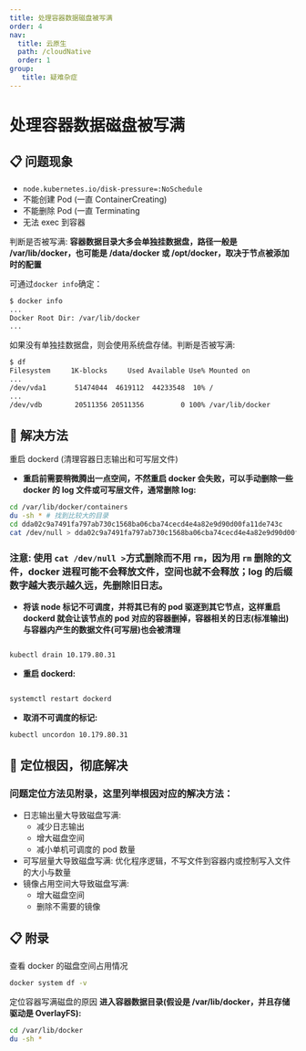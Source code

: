 ```yaml
---
title: 处理容器数据磁盘被写满
order: 4
nav:
  title: 云原生
  path: /cloudNative
  order: 1
group:
   title: 疑难杂症
---
```


# 处理容器数据磁盘被写满

## 📋 问题现象

- `node.kubernetes.io/disk-pressure=:NoSchedule`
- 不能创建 Pod (一直 ContainerCreating)
- 不能删除 Pod (一直 Terminating
- 无法 exec 到容器

<Badge>判断是否被写满:</Badge>
**容器数据目录大多会单独挂数据盘，路径一般是 /var/lib/docker，也可能是 /data/docker 或 /opt/docker，取决于节点被添加时的配置**

可通过`docker info`确定：

```bash
$ docker info
...
Docker Root Dir: /var/lib/docker
...
```

如果没有单独挂数据盘，则会使用系统盘存储。判断是否被写满:

```bash
$ df
Filesystem     1K-blocks     Used Available Use% Mounted on
...
/dev/vda1       51474044  4619112  44233548  10% /
...
/dev/vdb        20511356 20511356         0 100% /var/lib/docker

```

## 🔨 解决方法

<Badge>重启 dockerd (清理容器日志输出和可写层文件)</Badge>

- **重启前需要稍微腾出一点空间，不然重启 docker 会失败，可以手动删除一些 docker 的 log 文件或可写层文件，通常删除 log:**

```bash
cd /var/lib/docker/containers
du -sh * # 找到比较大的目录
cd dda02c9a7491fa797ab730c1568ba06cba74cecd4e4a82e9d90d00fa11de743c
cat /dev/null > dda02c9a7491fa797ab730c1568ba06cba74cecd4e4a82e9d90d00fa11de743c-json.log.9 # 删除log文件
```

### **注意: 使用 `cat /dev/null >`方式删除而不用 `rm`，因为用 `rm` 删除的文件，docker 进程可能不会释放文件，空间也就不会释放；log 的后缀数字越大表示越久远，先删除旧日志。**

- **将该 node 标记不可调度，并将其已有的 pod 驱逐到其它节点，这样重启 dockerd 就会让该节点的 pod 对应的容器删掉，容器相关的日志(标准输出)与容器内产生的数据文件(可写层)也会被清理**

```bash

kubectl drain 10.179.80.31

```

- **重启 dockerd:**

```bash

systemctl restart dockerd

```

- **取消不可调度的标记:**

```bash
kubectl uncordon 10.179.80.31

```

## 🔨 定位根因，彻底解决

### 问题定位方法见附录，这里列举根因对应的解决方法：

- 日志输出量大导致磁盘写满:
  - 减少日志输出
  - 增大磁盘空间
  - 减小单机可调度的 pod 数量
- 可写层量大导致磁盘写满: 优化程序逻辑，不写文件到容器内或控制写入文件的大小与数量
- 镜像占用空间大导致磁盘写满:
  - 增大磁盘空间
  - 删除不需要的镜像

## 📋 附录

<Badge>查看 docker 的磁盘空间占用情况</Badge>

```bash
docker system df -v

```

<Badge>定位容器写满磁盘的原因</Badge>
**进入容器数据目录(假设是 /var/lib/docker，并且存储驱动是 OverlayFS):**

```bash
cd /var/lib/docker
du -sh *
```
